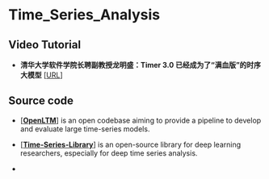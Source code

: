 # Time_Series_Analysis 


## Video Tutorial

* **清华大学软件学院长聘副教授龙明盛：Timer 3.0 已经成为了“满血版”的时序大模型** [[URL](https://mp.weixin.qq.com/s/_xOZimDrIY8506j4ZVDkGQ)]




## Source code 

* [[**OpenLTM**](https://github.com/thuml/OpenLTM)]  is an open codebase aiming to provide a pipeline to develop and evaluate large time-series models.

* [[**Time-Series-Library**](https://github.com/thuml/Time-Series-Library)] is an open-source library for deep learning researchers, especially for deep time series analysis.

* 
